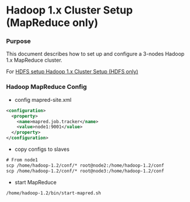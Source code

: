 # Hadoop 1.x Cluster Setup (MapReduce only)


### Purpose

This document describes how to set up and configure a 3-nodes Hadoop 1.x MapReduce cluster.

For [HDFS setup Hadoop 1.x Cluster Setup (HDFS only)](/posts/hadoop-1x-cluster-setup-hdfs-only/)

### Hadoop MapReduce Config

- config mapred-site.xml

```xml
<configuration>
  <property>
    <name>mapred.job.tracker</name>
    <value>node1:9001</value>
  </property>
</configuration>
```

- copy configs to slaves

```xml
# From node1
scp /home/hadoop-1.2/conf/* root@node2:/home/hadoop-1.2/conf
scp /home/hadoop-1.2/conf/* root@node3:/home/hadoop-1.2/conf
```

- start MapReduce

```shell
/home/hadoop-1.2/bin/start-mapred.sh
```

